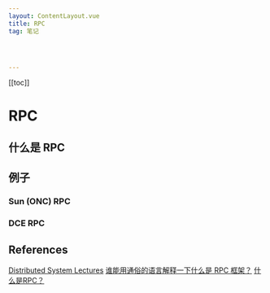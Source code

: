 ```yaml
---
layout: ContentLayout.vue
title: RPC
tag: 笔记




---
```


[[toc]]

# RPC

## 什么是 RPC




## 例子

### Sun (ONC) RPC

### DCE RPC



## References
[Distributed System Lectures](https://www.cs.rutgers.edu/~pxk/417/notes/index.html)
[谁能用通俗的语言解释一下什么是 RPC 框架？](https://www.zhihu.com/question/25536695)
[什么是RPC？](https://www.jianshu.com/p/7d6853140e13)
 
 <Comment lang="zh-CN"/> 
 
 
 <Comment lang="zh-CN"/> 
 